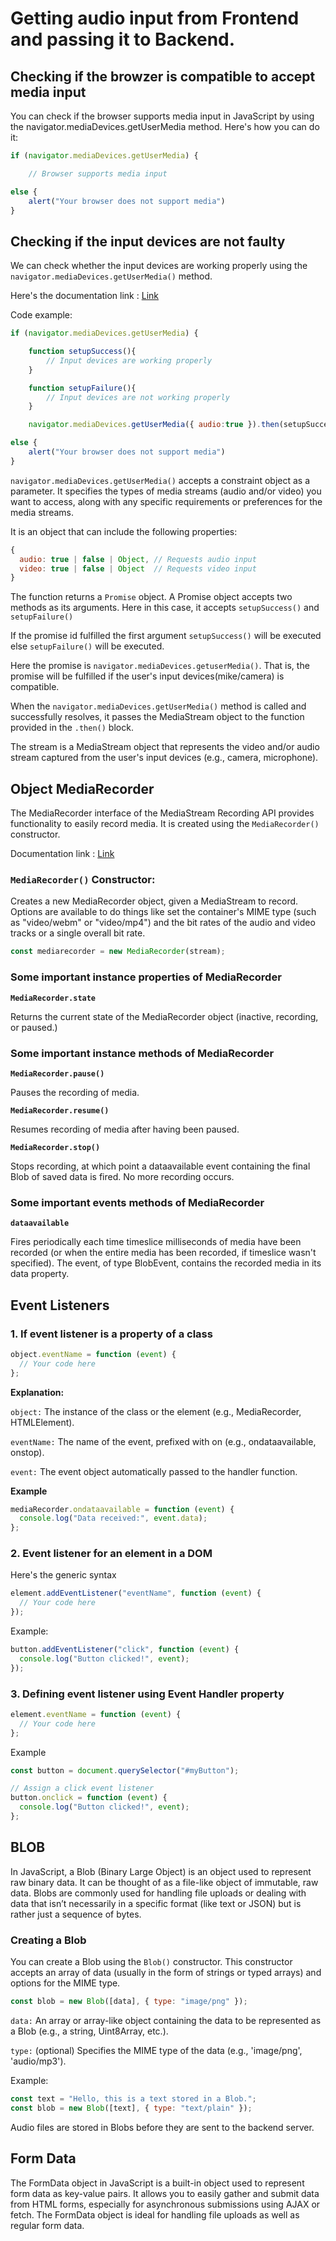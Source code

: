 # Getting audio input from Frontend and passing it to Backend.

## Checking if the browzer is compatible to accept media input

You can check if the browser supports media input in JavaScript by using the navigator.mediaDevices.getUserMedia method. Here's how you can do it:

```javascript
if (navigator.mediaDevices.getUserMedia) {

    // Browser supports media input

else {
    alert("Your browser does not support media")
}
```

## Checking if the input devices are not faulty

We can check whether the input devices are working properly using the `navigator.mediaDevices.getUserMedia()` method.

Here's the documentation link : [Link](https://developer.mozilla.org/en-US/docs/Web/API/MediaDevices/getUserMedia)

Code example:

```javascript
if (navigator.mediaDevices.getUserMedia) {

    function setupSuccess(){
        // Input devices are working properly
    }

    function setupFailure(){
        // Input devices are not working properly
    }

    navigator.mediaDevices.getUserMedia({ audio:true }).then(setupSuccess, setupFailure)

else {
    alert("Your browser does not support media")
}
```

`navigator.mediaDevices.getUserMedia()` accepts a constraint object as a parameter. It specifies the types of media streams (audio and/or video) you want to access, along with any specific requirements or preferences for the media streams.

It is an object that can include the following properties:

```javascript
{
  audio: true | false | Object, // Requests audio input
  video: true | false | Object  // Requests video input
}
```

The function returns a `Promise` object. A Promise object accepts two methods as its arguments. Here in this case, it accepts `setupSuccess()` and `setupFailure()`

If the promise id fulfilled the first argument `setupSuccess()` will be executed else `setupFailure()` will be executed.

Here the promise is `navigator.mediaDevices.getuserMedia()`. That is, the promise will be fulfilled if the user's input devices(mike/camera) is compatible.

When the `navigator.mediaDevices.getUserMedia()` method is called and successfully resolves, it passes the MediaStream object to the function provided in the `.then()` block.

The stream is a MediaStream object that represents the video and/or audio stream captured from the user's input devices (e.g., camera, microphone).

## Object MediaRecorder

The MediaRecorder interface of the MediaStream Recording API provides functionality to easily record media. It is created using the `MediaRecorder()` constructor.

Documentation link : [Link](https://developer.mozilla.org/en-US/docs/Web/API/MediaRecorder)

### `MediaRecorder()` Constructor:

Creates a new MediaRecorder object, given a MediaStream to record. Options are available to do things like set the container's MIME type (such as "video/webm" or "video/mp4") and the bit rates of the audio and video tracks or a single overall bit rate.

```javascript
const mediarecorder = new MediaRecorder(stream);
```

### Some important instance properties of MediaRecorder

**`MediaRecorder.state`**

Returns the current state of the MediaRecorder object (inactive, recording, or paused.)

### Some important instance methods of MediaRecorder

**`MediaRecorder.pause()`**

Pauses the recording of media.

**`MediaRecorder.resume()`**

Resumes recording of media after having been paused.

**`MediaRecorder.stop()`**

Stops recording, at which point a dataavailable event containing the final Blob of saved data is fired. No more recording occurs.

### Some important events methods of MediaRecorder

**`dataavailable`**

Fires periodically each time timeslice milliseconds of media have been recorded (or when the entire media has been recorded, if timeslice wasn't specified). The event, of type BlobEvent, contains the recorded media in its data property.

## Event Listeners

### 1. If event listener is a property of a class

```javascript
object.eventName = function (event) {
  // Your code here
};
```

**Explanation:**

`object:` The instance of the class or the element (e.g., MediaRecorder, HTMLElement).

`eventName:` The name of the event, prefixed with on (e.g., ondataavailable, onstop).

`event:` The event object automatically passed to the handler function.

**Example**

```javascript
mediaRecorder.ondataavailable = function (event) {
  console.log("Data received:", event.data);
};
```

### 2. Event listener for an element in a DOM

Here's the generic syntax

```javascript
element.addEventListener("eventName", function (event) {
  // Your code here
});
```

Example:

```javascript
button.addEventListener("click", function (event) {
  console.log("Button clicked!", event);
});
```

### 3. Defining event listener using Event Handler property

```javascript
element.eventName = function (event) {
  // Your code here
};
```

Example

```javascript
const button = document.querySelector("#myButton");

// Assign a click event listener
button.onclick = function (event) {
  console.log("Button clicked!", event);
};
```

## BLOB

In JavaScript, a Blob (Binary Large Object) is an object used to represent raw binary data. It can be thought of as a file-like object of immutable, raw data. Blobs are commonly used for handling file uploads or dealing with data that isn’t necessarily in a specific format (like text or JSON) but is rather just a sequence of bytes.

### Creating a Blob

You can create a Blob using the `Blob()` constructor. This constructor accepts an array of data (usually in the form of strings or typed arrays) and options for the MIME type.

```javascript
const blob = new Blob([data], { type: "image/png" });
```

`data:` An array or array-like object containing the data to be represented as a Blob (e.g., a string, Uint8Array, etc.).

`type:` (optional) Specifies the MIME type of the data (e.g., 'image/png', 'audio/mp3').

Example:

```javascript
const text = "Hello, this is a text stored in a Blob.";
const blob = new Blob([text], { type: "text/plain" });
```

Audio files are stored in Blobs before they are sent to the backend server.

## Form Data

The FormData object in JavaScript is a built-in object used to represent form data as key-value pairs. It allows you to easily gather and submit data from HTML forms, especially for asynchronous submissions using AJAX or fetch. The FormData object is ideal for handling file uploads as well as regular form data.
